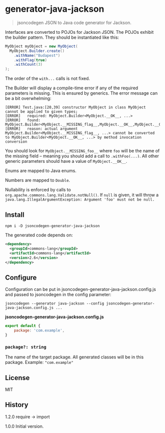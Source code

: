 # generator-java-jackson

> jsoncodegen JSON to Java code generator for Jackson.

Interfaces are converted to POJOs for Jackson JSON. The POJOs exhibit the builder pattern. They should be instantiated like this:

```java
MyObject myObject = new MyObject(
  MyObject.Builder.create()
    .withName("Budapest")
    .withFlag(true)
    .withCount(3)
);
```

The order of the `with...` calls is not fixed.

The Builder will display a compile-time error if any of the required parameters is missing. This is ensured by generics. The error message can be a bit overwhelming:

```
[ERROR] Test.java:[20,39] constructor MyObject in class MyObject cannot be applied to given types;
[ERROR]   required: MyObject.Builder<MyObject.__OK__, ...>
[ERROR]   found: MyObject.Builder<MyObject.__MISSING_flag__,MyObject.__OK__,MyObject.__OK__,MyObject.__OK__,MyObject.__OK__,MyObject.__OK__,MyObject.__OK__,MyObject.__OK__,MyObject.__OK__,MyObject.__OK__,MyObject.__OK__,MyObject.__OK__>
[ERROR]   reason: actual argument MyObject.Builder<MyObject.__MISSING_flag__, ...> cannot be converted to MyObject.Builder<MyObject.__OK__, ...> by method invocation conversion
```

You should look for `MyObject.__MISSING_foo__` where `foo` will be the name of the missing field – meaning you should add a call to `.withFoo(...)`. All other generic parameters should have a value of `MyObject.__OK__`.

Enums are mapped to Java enums.

Numbers are mapped to `Double`.

Nullability is enforced by calls to `org.apache.commons.lang.Validate.notNull()`. If `null` is given, it will throw a `java.lang.IllegalArgumentException: Argument 'foo' must not be null.`

## Install

```
npm i -D jsoncodegen-generator-java-jackson
```

The generated code depends on:

```xml
<dependency>
  <groupId>commons-lang</groupId>
  <artifactId>commons-lang</artifactId>
  <version>2.6</version>
</dependency>
```

## Configure

Configuration can be put in jsoncodegen-generator-java-jackson.config.js and passed to jsoncodegen in the config parameter:

```
jsoncodegen --generator java-jackson --config jsoncodegen-generator-java-jackson.config.js ...
```

**jsoncodegen-generator-java-jackson.config.js**

```js
export default {
	package: 'com.example',
}
```

### `package?: string`

The name of the target package. All generated classes will be in this package. Example: `"com.example"`

## License

MIT

## History

1.2.0 require → import

1.0.0 Initial version.
